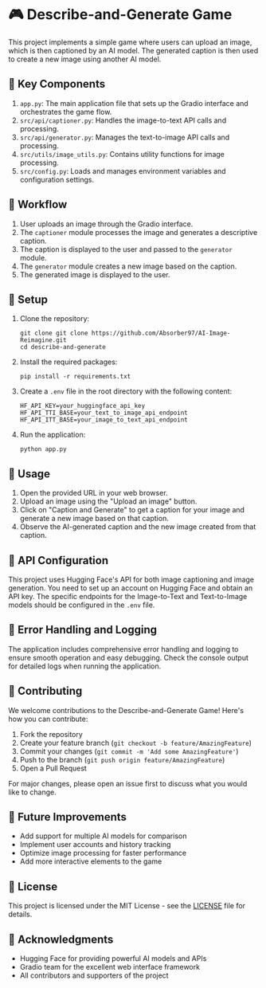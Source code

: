 # 🎮 Describe-and-Generate Game

This project implements a simple game where users can upload an image, which is then captioned by an AI model. The generated caption is then used to create a new image using another AI model.


## 🧩 Key Components

1. `app.py`: The main application file that sets up the Gradio interface and orchestrates the game flow.
2. `src/api/captioner.py`: Handles the image-to-text API calls and processing.
3. `src/api/generator.py`: Manages the text-to-image API calls and processing.
4. `src/utils/image_utils.py`: Contains utility functions for image processing.
5. `src/config.py`: Loads and manages environment variables and configuration settings.

## 🔄 Workflow

1. User uploads an image through the Gradio interface.
2. The `captioner` module processes the image and generates a descriptive caption.
3. The caption is displayed to the user and passed to the `generator` module.
4. The `generator` module creates a new image based on the caption.
5. The generated image is displayed to the user.

## 🚀 Setup

1. Clone the repository:
   ```
   git clone git clone https://github.com/Absorber97/AI-Image-Reimagine.git
   cd describe-and-generate
   ```

2. Install the required packages:
   ```
   pip install -r requirements.txt
   ```

3. Create a `.env` file in the root directory with the following content:
   ```
   HF_API_KEY=your_huggingface_api_key
   HF_API_TTI_BASE=your_text_to_image_api_endpoint
   HF_API_ITT_BASE=your_image_to_text_api_endpoint
   ```

4. Run the application:
   ```
   python app.py
   ```

## 📖 Usage

1. Open the provided URL in your web browser.
2. Upload an image using the "Upload an image" button.
3. Click on "Caption and Generate" to get a caption for your image and generate a new image based on that caption.
4. Observe the AI-generated caption and the new image created from that caption.

## 🔑 API Configuration

This project uses Hugging Face's API for both image captioning and image generation. You need to set up an account on Hugging Face and obtain an API key. The specific endpoints for the Image-to-Text and Text-to-Image models should be configured in the `.env` file.

## 🐛 Error Handling and Logging

The application includes comprehensive error handling and logging to ensure smooth operation and easy debugging. Check the console output for detailed logs when running the application.

## 🤝 Contributing

We welcome contributions to the Describe-and-Generate Game! Here's how you can contribute:

1. Fork the repository
2. Create your feature branch (`git checkout -b feature/AmazingFeature`)
3. Commit your changes (`git commit -m 'Add some AmazingFeature'`)
4. Push to the branch (`git push origin feature/AmazingFeature`)
5. Open a Pull Request

For major changes, please open an issue first to discuss what you would like to change.

## 🔮 Future Improvements

- Add support for multiple AI models for comparison
- Implement user accounts and history tracking
- Optimize image processing for faster performance
- Add more interactive elements to the game

## 📄 License

This project is licensed under the MIT License - see the [LICENSE](LICENSE) file for details.

## 🙏 Acknowledgments

- Hugging Face for providing powerful AI models and APIs
- Gradio team for the excellent web interface framework
- All contributors and supporters of the project
